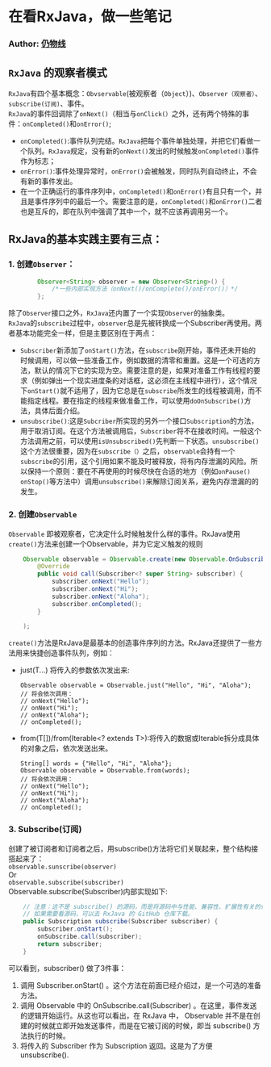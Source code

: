 # 在看RxJava，做一些笔记  
### Author: [仍物线](https://github.com/rengwuxian)  
  
## `RxJava` 的观察者模式  
`RxJava`有四个基本概念：`Obvservable`(被观察者（`Object`）)、`Observer（观察者）`、`subscribe(订阅)`、事件。  
`RxJava`的事件回调除了`onNext()`（相当与`onClick(）`之外，还有两个特殊的事件：`onCompleted()`和`onError()`;
* `onCompleted()`:事件队列完结。`RxJava`把每个事件单独处理，并把它们看做一个队列。`RxJava`规定，没有新的`onNext()`发出的时候触发`onCompleted()`事件作为标志；
* `onError()`:事件处理异常时，`onError()`会被触发，同时队列自动终止，不会有新的事件发出。
* 在一个正确运行的事件序列中，`onCompleted()`和`onError()`有且只有一个，并且是事件序列中的最后一个。需要注意的是，`onCompleted()`和`onError()`二者也是互斥的，即在队列中强调了其中一个，就不应该再调用另一个。 
## RxJava的基本实践主要有三点：
### 1. 创建`Observer`：
``` java
		Observer<String> observer = new Observer<String>() {
		    /*一些内部实现方法（onNext()/onComplete()/onError()）*/
		};
```
除了`Observer`接口之外，`RxJava`还内置了一个实现`Observer`的抽象类。  
`RxJava`的`subscribe`过程中，`observer`总是先被转换成一个Subscriber再使用。两者基本功能完全一样，但是主要区别在于两点： 
* `Subscriber`新添加了`onStart()`方法，在`subscribe`刚开始，事件还未开始的时候调用，可以做一些准备工作，例如数据的清零和重置。这是一个可选的方法，默认的情况下它的实现为空。需要注意的是，如果对准备工作有线程的要求（例如弹出一个现实进度条的对话框，这必须在主线程中进行），这个情况下`onStart()`就不适用了，因为它总是在`subscribe`所发生的线程被调用，而不能指定线程。要在指定的线程来做准备工作，可以使用`doOnSubscribe()`方法，具体后面介绍。
* `unsubscribe()`:这是`Subcriber`所实现的另外一个接口`Subscription`的方法，用于取消订阅。在这个方法被调用后，`Subscriber`将不在接收时间。一般这个方法调用之前，可以使用`isUnsubscribed()`先判断一下状态。`unsubscribe()`这个方法很重要，因为在`subscribe（）`之后，`observable`会持有一个`subscribe`的引用，这个引用如果不能及时被释放，将有内存泄漏的风险。所以保持一个原则：要在不再使用的时候尽快在合适的地方（例如`onPause()` `onStop()`等方法中）调用`unsubscribe()`来解除订阅关系，避免内存泄漏的的发生。
### 2. 创建`Observable`  
`Observable` 即被观察者，它决定什么时候触发什么样的事件。RxJava使用`create()`方法来创建一个Observable，并为它定义触发的规则
```java
	Observable observable = Observable.create(new Observable.OnSubscribe<String>() {
	    @Override
	    public void call(Subscriber<? super String> subscriber) {
	        subscriber.onNext("Hello");
	        subscriber.onNext("Hi");
	        subscriber.onNext("Aloha");
	        subscriber.onCompleted();
	    }
	
	);
```
`create()`方法是RxJava是最基本的创造事件序列的方法。RxJava还提供了一些方法用来快捷创造事件队列，例如：
* just(T...) 将传入的参数依次发出来:
	```
	Observable observable = Observable.just("Hello", "Hi", "Aloha");
	// 将会依次调用：
	// onNext("Hello");
	// onNext("Hi");
	// onNext("Aloha");
	// onCompleted();
	```
* from(T[])/from(Iterable<? extends T>):将传入的数据或Iterable拆分成具体的对象之后，依次发送出来。
	```
	String[] words = {"Hello", "Hi", "Aloha"};
	Observable observable = Observable.from(words);
	// 将会依次调用：
	// onNext("Hello");
	// onNext("Hi");
	// onNext("Aloha");
	// onCompleted();
	```
### 3. Subscribe(订阅)
创建了被订阅者和订阅者之后，用subscribe()方法将它们关联起来，整个结构接搭起来了：  
`observable.sunscribe(observer)`  
Or  
`observable.subscribe(subscriber)`  
Observable.subscribe(Subscriber)内部实现如下:  
```java
	// 注意：这不是 subscribe() 的源码，而是将源码中与性能、兼容性、扩展性有关的代码剔除后的核心代码。
	// 如果需要看源码，可以去 RxJava 的 GitHub 仓库下载。
	public Subscription subscribe(Subscriber subscriber) {
	    subscriber.onStart();
	    onSubscribe.call(subscriber);
	    return subscriber;
	}
```
可以看到，subscriber() 做了3件事：  
1. 调用 Subscriber.onStart() 。这个方法在前面已经介绍过，是一个可选的准备方法。
2. 调用 Observable 中的 OnSubscribe.call(Subscriber) 。在这里，事件发送的逻辑开始运行。从这也可以看出，在 RxJava 中， Observable 并不是在创建的时候就立即开始发送事件，而是在它被订阅的时候，即当 subscribe() 方法执行的时候。
3. 将传入的 Subscriber 作为 Subscription 返回。这是为了方便 unsubscribe().












































